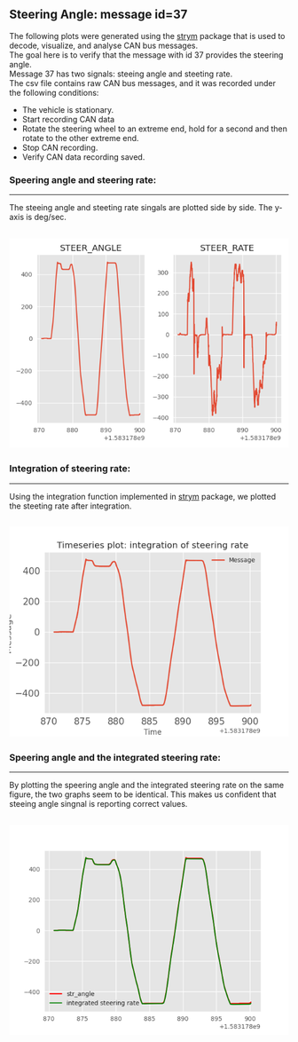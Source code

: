 ## Steering Angle: message id=37

The following plots were generated using the [strym](https://github.com/jmscslgroup/strym) package that is used to decode, visualize, and analyse CAN bus messages.<br/> 
The goal here is to verify that the message with id 37 provides the steering angle.<br/> Message 37 has two signals: steeing angle and steeting rate.<br/> The csv file contains raw CAN bus messages, and it was recorded under the following conditions:
+ The vehicle is stationary. 
+ Start recording CAN data
+ Rotate the steering wheel to an extreme end, hold for a second and then rotate to the other extreme end.
+ Stop CAN recording.
+ Verify CAN data recording saved.


### Speering angle and steering rate:
--- 
The steeing angle and steeting rate singals are plotted side by side. The y-axis is deg/sec.
 
![Steering Angle](steering_angle.png)
---

### Integration of steering rate:
---
Using the integration function implemented in [strym](https://github.com/jmscslgroup/strym) package, we plotted the steeting rate after integration.

![Steering Angle](integ_rate.png)
---

### Speering angle and the integrated steering rate:
---
By plotting the speering angle and the integrated steering rate on the same figure, the two graphs seem to be identical. This makes us confident that steeing angle singnal is reporting correct values.

![Steering Angle](steering_integRate.png)
---
